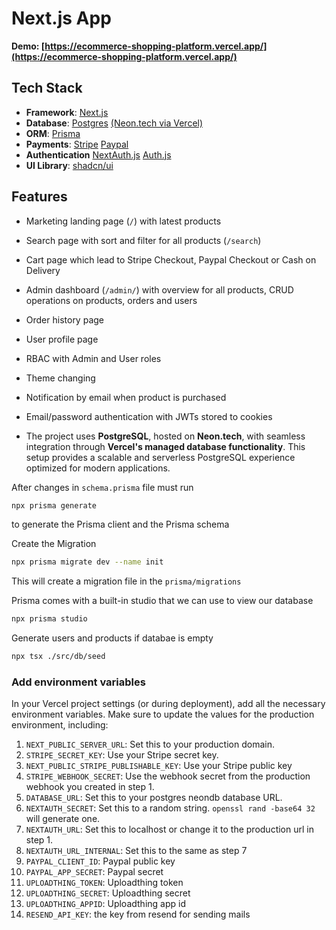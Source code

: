 # Next.js App

**Demo: [https://ecommerce-shopping-platform.vercel.app/](https://ecommerce-shopping-platform.vercel.app/)**

## Tech Stack

- **Framework**: [Next.js](https://nextjs.org/)
- **Database**: [Postgres](https://www.postgresql.org/) [(Neon.tech via Vercel)](https://neon.tech/)
- **ORM**: [Prisma](https://www.prisma.io/)
- **Payments**: [Stripe](https://stripe.com/) [Paypal](https://www.paypal.com/)
- **Authentication** [NextAuth.js](https://next-auth.js.org/) [Auth.js](https://authjs.dev/)
- **UI Library**: [shadcn/ui](https://ui.shadcn.com/)

## Features

- Marketing landing page (`/`) with latest products
- Search page with sort and filter for all products (`/search`)
- Cart page which lead to Stripe Checkout, Paypal Checkout or Cash on Delivery
- Admin dashboard (`/admin/`) with overview for all products, CRUD operations on products, orders and users
- Order history page
- User profile page
- RBAC with Admin and User roles
- Theme changing
- Notification by email when product is purchased
- Email/password authentication with JWTs stored to cookies

- The project uses **PostgreSQL**, hosted on **Neon.tech**, with seamless integration through **Vercel's managed database functionality**. This setup provides a scalable and serverless PostgreSQL experience optimized for modern applications.

After changes in `schema.prisma` file must run

```bash
npx prisma generate
```

to generate the Prisma client and the Prisma schema

Create the Migration

```bash
npx prisma migrate dev --name init
```

This will create a migration file in the `prisma/migrations`

Prisma comes with a built-in studio that we can use to view our database

```bash
npx prisma studio
```

Generate users and products if databae is empty

```bash
npx tsx ./src/db/seed
```

### Add environment variables

In your Vercel project settings (or during deployment), add all the necessary environment variables. Make sure to update the values for the production environment, including:

1. `NEXT_PUBLIC_SERVER_URL`: Set this to your production domain.
2. `STRIPE_SECRET_KEY`: Use your Stripe secret key.
3. `NEXT_PUBLIC_STRIPE_PUBLISHABLE_KEY`: Use your Stripe public key
4. `STRIPE_WEBHOOK_SECRET`: Use the webhook secret from the production webhook you created in step 1.
5. `DATABASE_URL`: Set this to your postgres neondb database URL.
6. `NEXTAUTH_SECRET`: Set this to a random string. `openssl rand -base64 32` will generate one.
7. `NEXTAUTH_URL`: Set this to localhost or change it to the production url in step 1.
8. `NEXTAUTH_URL_INTERNAL`: Set this to the same as step 7
9. `PAYPAL_CLIENT_ID`: Paypal public key
10. `PAYPAL_APP_SECRET`: Paypal secret
11. `UPLOADTHING_TOKEN`: Uploadthing token
12. `UPLOADTHING_SECRET`: Uploadthing secret
13. `UPLOADTHING_APPID`: Uploadthing app id
14. `RESEND_API_KEY`: the key from resend for sending mails
